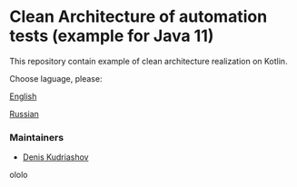 # Clean Architecture of automation tests (example for Java 11)


This repository contain example of clean architecture realization on Kotlin.

Choose laguage, please:

[English](localization/english.md)

[Russian](localization/russian.md)



### Maintainers
- [Denis Kudriashov](https://github.com/qx57)

ololo